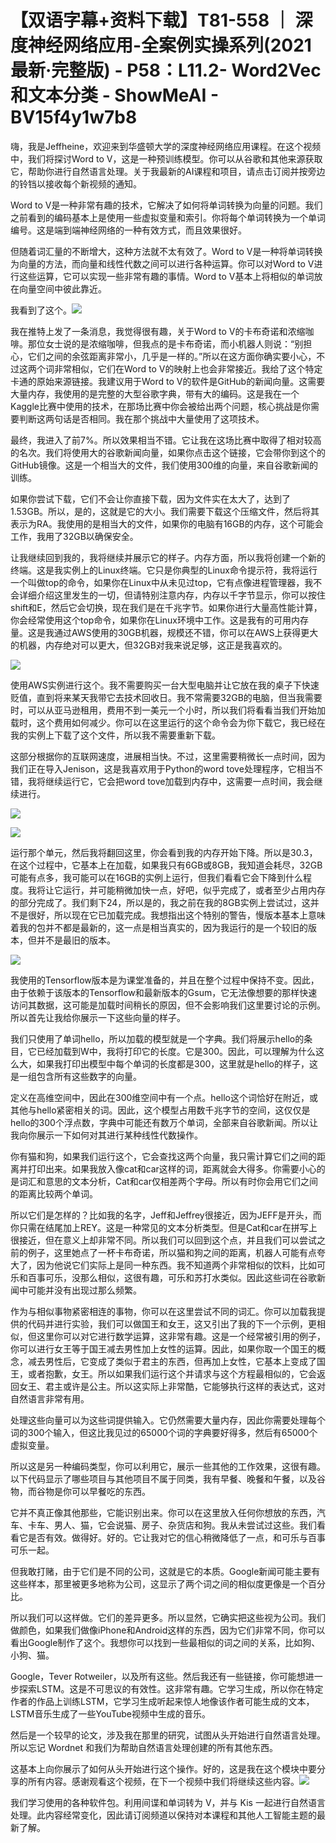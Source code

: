 # 【双语字幕+资料下载】T81-558 ｜ 深度神经网络应用-全案例实操系列(2021最新·完整版) - P58：L11.2- Word2Vec和文本分类 - ShowMeAI - BV15f4y1w7b8

嗨，我是Jeffheine，欢迎来到华盛顿大学的深度神经网络应用课程。在这个视频中，我们将探讨Word to V，这是一种预训练模型。你可以从谷歌和其他来源获取它，帮助你进行自然语言处理。关于我最新的AI课程和项目，请点击订阅并按旁边的铃铛以接收每个新视频的通知。

Word to V是一种非常有趣的技术，它解决了如何将单词转换为向量的问题。我们之前看到的编码基本上是使用一些虚拟变量和索引。你将每个单词转换为一个单词编号。这是端到端神经网络的一种有效方式，而且效果很好。

但随着词汇量的不断增大，这种方法就不太有效了。Word to V是一种将单词转换为向量的方法，而向量和线性代数之间可以进行各种运算。你可以对Word to V进行这些运算，它可以实现一些非常有趣的事情。Word to V基本上将相似的单词放在向量空间中彼此靠近。

我看到了这个。![](img/1d7fb8556422880891e5b74357c6e1fb_1.png)

我在推特上发了一条消息，我觉得很有趣，关于Word to V的卡布奇诺和浓缩咖啡。那位女士说的是浓缩咖啡，但我点的是卡布奇诺，而小机器人则说：“别担心，它们之间的余弦距离非常小，几乎是一样的。”所以在这方面你确实要小心，不过这两个词非常相似，它们在Word to V的映射上也会非常接近。我给了这个特定卡通的原始来源链接。我建议用于Word to V的软件是GitHub的新闻向量。这需要大量内存，我使用的是完整的大型谷歌字典，带有大的编码。这是我在一个Kaggle比赛中使用的技术，在那场比赛中你会被给出两个问题，核心挑战是你需要判断这两句话是否相同。我在那个挑战中大量使用了这项技术。

最终，我进入了前7%。所以效果相当不错。它让我在这场比赛中取得了相对较高的名次。我们将使用大的谷歌新闻向量，如果你点击这个链接，它会带你到这个的GitHub镜像。这是一个相当大的文件，我们使用300维的向量，来自谷歌新闻的训练。

如果你尝试下载，它们不会让你直接下载，因为文件实在太大了，达到了1.53GB。所以，是的，这就是它的大小。我们需要下载这个压缩文件，然后将其表示为RA。我使用的是相当大的文件，如果你的电脑有16GB的内存，这个可能会工作，我用了32GB以确保安全。

让我继续回到我的，我将继续并展示它的样子。内存方面，所以我将创建一个新的终端。这是我实例上的Linux终端。它只是你典型的Linux命令提示符，我将运行一个叫做top的命令，如果你在Linux中从未见过top，它有点像进程管理器，我不会详细介绍这里发生的一切，但请特别注意内存，内存以千字节显示，你可以按住shift和E，然后它会切换，现在我们是在千兆字节。如果你进行大量高性能计算，你会经常使用这个top命令，如果你在Linux环境中工作。这是我有的可用内存量。这是我通过AWS使用的30GB机器，规模还不错，你可以在AWS上获得更大的机器，内存绝对可以更大，但32GB对我来说足够，这正是我喜欢的。

![](img/1d7fb8556422880891e5b74357c6e1fb_3.png)

使用AWS实例进行这个。我不需要购买一台大型电脑并让它放在我的桌子下快速贬值，直到将来某天我带它去技术回收日。我不常需要32GB的电脑，但当我需要时，可以从亚马逊租用，费用不到一美元一个小时，所以我们将看看当我们开始加载时，这个费用如何减少。你可以在这里运行的这个命令会为你下载它，我已经在我的实例上下载了这个文件，所以我不需要重新下载。

这部分根据你的互联网速度，进展相当快。不过，这里需要稍微长一点时间，因为我们正在导入Jenison，这是我喜欢用于Python的word tove处理程序，它相当不错，我将继续运行它，它会把word tove加载到内存中，这需要一点时间，我会继续进行。

![](img/1d7fb8556422880891e5b74357c6e1fb_5.png)

![](img/1d7fb8556422880891e5b74357c6e1fb_6.png)

运行那个单元，然后我将翻回这里，你会看到我的内存开始下降。所以是30.3，在这个过程中，它基本上在加载，如果我只有6GB或8GB，我知道会耗尽，32GB可能有点多，我可能可以在16GB的实例上运行，但我们看看它会下降到什么程度。我将让它运行，并可能稍微加快一点，好吧，似乎完成了，或者至少占用内存的部分完成了。我们剩下24，所以是的，我之前在我的8GB实例上尝试过，这并不是很好，所以现在它已加载完成。我想指出这个特别的警告，慢版本基本上意味着我的包并不都是最新的，这一点是相当真实的，因为我运行的是一个较旧的版本，但并不是最旧的版本。

![](img/1d7fb8556422880891e5b74357c6e1fb_8.png)

我使用的Tensorflow版本是为课堂准备的，并且在整个过程中保持不变。因此，由于依赖于该版本的Tensorflow和最新版本的Gsum，它无法像想要的那样快速访问其数据，这可能是加载时间稍长的原因，但不会影响我们这里要讨论的示例。所以首先让我给你展示一下这些向量的样子。

我们只使用了单词hello，所以加载的模型就是一个字典。我们将展示hello的条目，它已经加载到W中，我将打印它的长度。它是300。因此，可以理解为什么这么大，如果我打印出模型中每个单词的长度都是300，这里就是hello的样子，这是一组包含所有这些数字的向量。

定义在高维空间中，因此在300维空间中有一个点。hello这个词恰好在附近，或其他与hello紧密相关的词。因此，这个模型占用数千兆字节的空间，这仅仅是hello的300个浮点数，字典中可能还有数万个单词，全部来自谷歌新闻。所以让我向你展示一下如何对其进行某种线性代数操作。

你有猫和狗，如果我们运行这个，它会查找这两个向量，我只需计算它们之间的距离并打印出来。如果我放入像cat和car这样的词，距离就会大得多。你需要小心的是词汇和意思的文本分析，Cat和car仅相差两个字母。所以有时你会用它们之间的距离比较两个单词。

所以它们是怎样的？比如我的名字，Jeff和Jeffrey很接近，因为JEFF是开头，而你只需在结尾加上REY。这是一种常见的文本分析类型。但是Cat和car在拼写上很接近，但在意义上却非常不同。所以我们可以回到这个点，并且我们可以尝试之前的例子，这里她点了一杯卡布奇诺，所以猫和狗之间的距离，机器人可能有点夸大了，因为他说它们实际上是同一种东西。我不知道两个非常相似的饮料，比如可乐和百事可乐，没那么相似，这很有趣，可乐和苏打水类似。因此这些词在谷歌新闻中可能并没有出现过那么频繁。

作为与相似事物紧密相连的事物，你可以在这里尝试不同的词汇。你可以加载我提供的代码并进行实验，我们可以做国王和女王，这又引出了我的下一个示例，更相似，但这里你可以对它进行数学运算，这非常有趣。这是一个经常被引用的例子，你可以进行女王等于国王减去男性加上女性的运算。因此，如果你取一个国王的概念，减去男性后，它变成了类似于君主的东西，但再加上女性，它基本上变成了国王，或者抱歉，女王。所以如果我们运行这个并请求与这个方程最相似的，它会返回女王、君主或许是公主。所以这实际上非常酷，它能够执行这样的表达式，这对自然语言非常有用。

处理这些向量可以为这些词提供输入。它仍然需要大量内存，因此你需要处理每个词的300个输入，但这比我见过的65000个词的字典要好得多，然后有65000个虚拟变量。

所以这是另一种编码类型，你可以利用它，展示一些其他的工作效果，这很有趣。以下代码显示了哪些项目与其他项目不属于同类，我有早餐、晚餐和午餐，以及谷物，而谷物是你可以早餐吃的东西。

它并不真正像其他那些，它能识别出来。你可以在这里放入任何你想放的东西，汽车、卡车、男人、猫，它会说猫、房子、杂货店和狗。我从未尝试过这些。我们看看它是否有效。做得好。好的。它让我对它的信心稍微降低了一点，和可乐与百事可乐一起。

但我敢打赌，由于它们是不同的公司，这就是它的本质。Google新闻可能主要有这些样本，那里被更多地称为公司，这显示了两个词之间的相似度更像是一个百分比。

所以我们可以这样做。它们的差异更多。所以显然，它确实把这些视为公司。我们做颜色，如果我们做像iPhone和Android这样的东西，因为它们非常不同，你可以看出Google制作了这个。我想你可以找到一些最相似的词之间的关系，比如狗、小狗、猫。

Google，Tever Rotweiler，以及所有这些。然后我还有一些链接，你可能想进一步探索LSTM。这是不可思议的有效性。这非常有趣。它学习生成，所以你在特定作者的作品上训练LSTM，它学习生成听起来惊人地像该作者可能生成的文本，LSTM音乐生成了一些YouTube视频中生成的音乐。

然后是一个较早的论文，涉及我在那里的研究，试图从头开始进行自然语言处理。所以忘记 Wordnet 和我们为帮助自然语言处理创建的所有其他东西。

这基本上向你展示了如何从头开始进行这个操作。好的，这是我在这个模块中要分享的所有内容。感谢观看这个视频，在下一个视频中我们将继续这些内容。![](img/1d7fb8556422880891e5b74357c6e1fb_10.png)

我们学习使用的各种软件包。利用间谍和单词转为 V，并与 Kis 一起进行自然语言处理。此内容经常变化，因此请订阅频道以保持对本课程和其他人工智能主题的最新了解。

